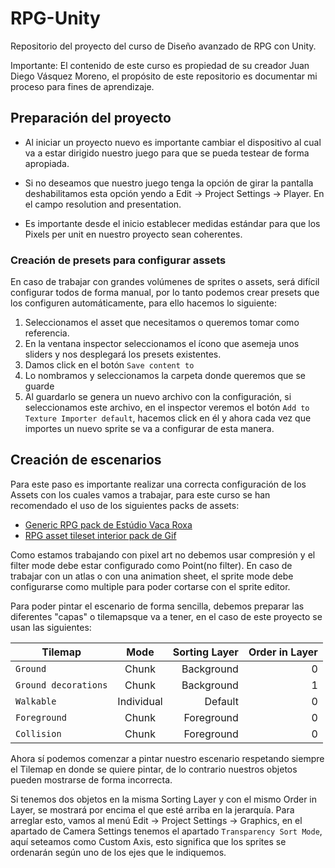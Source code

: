 # RPG-Unity
Repositorio del proyecto del curso de Diseño avanzado de RPG con Unity.

Importante: El contenido de este curso es propiedad de su creador Juan Diego Vásquez Moreno, el propósito de este repositorio es documentar mi proceso para fines de aprendizaje.

## Preparación del proyecto

- Al iniciar un proyecto nuevo es importante cambiar el dispositivo al cual va a estar dirigido nuestro juego para que se pueda testear de forma apropiada.

- Si no deseamos que nuestro juego tenga la opción de girar la pantalla deshabilitamos esta opción yendo a Edit -> Project Settings -> Player. En el campo resolution and presentation.

- Es importante desde el inicio establecer medidas estándar para que los Pixels per unit en nuestro proyecto sean coherentes.

### Creación de presets para configurar assets
En caso de trabajar con grandes volúmenes de sprites o assets, será difícil configurar todos de forma manual, por lo tanto podemos crear presets que los configuren automáticamente, para ello hacemos lo siguiente:

1. Seleccionamos el asset que necesitamos o queremos tomar como referencia.
2. En la ventana inspector seleccionamos el ícono que asemeja unos sliders y nos desplegará los presets existentes.
3. Damos click en el botón `Save content to`
4. Lo nombramos y seleccionamos la carpeta donde queremos que se guarde
5. Al guardarlo se genera un nuevo archivo con la configuración, si seleccionamos este archivo, en el inspector veremos el botón `Add to Texture Importer default`, hacemos click en él y ahora cada vez que importes un nuevo sprite se va a configurar de esta manera.




## Creación de escenarios

Para este paso es importante realizar una correcta configuración de los Assets con los cuales vamos a trabajar, para este curso se han recomendado el uso de los siguientes packs de assets:

- [Generic RPG pack de Estúdio Vaca Roxa](https://bakudas.itch.io/generic-rpg-pack)
- [RPG asset tileset interior pack de Gif](https://gif-superretroworld.itch.io/interior-pack)

Como estamos trabajando con pixel art no debemos usar compresión y el filter mode debe estar configurado como Point(no filter). En caso de trabajar con un atlas o con una animation sheet, el sprite mode debe configurarse como multiple para poder cortarse con el sprite editor.

Para poder pintar el escenario de forma sencilla, debemos preparar las diferentes "capas" o tilemapsque va a tener, en el caso de este proyecto se usan las siguientes:

| Tilemap | Mode | Sorting Layer | Order in Layer|
| ------------- |:-------------:| -----:| -----:|
|`Ground`|Chunk|Background|0|
|`Ground decorations`|Chunk|Background|1|
|`Walkable`|Individual|Default|0|
|`Foreground`|Chunk|Foreground|0|
|`Collision`|Chunk|Foreground|0|

Ahora sí podemos comenzar a pintar nuestro escenario respetando siempre el Tilemap en donde se quiere pintar, de lo contrario nuestros objetos pueden mostrarse de forma incorrecta.

Si tenemos dos objetos en la misma Sorting Layer y con el mismo Order in Layer, se mostrará por encima el que esté arriba en la jerarquía. Para arreglar esto, vamos al menú Edit -> Project Settings -> Graphics, en el apartado de Camera Settings tenemos el apartado `Transparency Sort Mode`, aquí seteamos como Custom Axis, esto significa que los sprites se ordenarán según uno de los ejes que le indiquemos.





